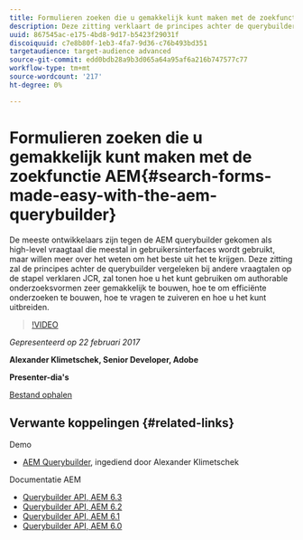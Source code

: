 ```yaml
---
title: Formulieren zoeken die u gemakkelijk kunt maken met de zoekfunctie AEM
description: Deze zitting verklaart de principes achter de querybuilder vergeleken bij andere vraagtalen op de stapel JCR. Hierin wordt getoond hoe u met deze functie gemakkelijk authorabele zoekformulieren kunt maken, hoe u efficiënte zoekopdrachten kunt maken, hoe u foutopsporing kunt toepassen en hoe u deze kunt uitbreiden.
uuid: 867545ac-e175-4bd8-9d17-b5423f29031f
discoiquuid: c7e8b80f-1eb3-4fa7-9d36-c76b493bd351
targetaudience: target-audience advanced
source-git-commit: edd0bdb28a9b3d065a64a95af6a216b747577c77
workflow-type: tm+mt
source-wordcount: '217'
ht-degree: 0%

---
```


# Formulieren zoeken die u gemakkelijk kunt maken met de zoekfunctie AEM{#search-forms-made-easy-with-the-aem-querybuilder}

De meeste ontwikkelaars zijn tegen de AEM querybuilder gekomen als high-level vraagtaal die meestal in gebruikersinterfaces wordt gebruikt, maar willen meer over het weten om het beste uit het te krijgen. Deze zitting zal de principes achter de querybuilder vergeleken bij andere vraagtalen op de stapel verklaren JCR, zal tonen hoe u het kunt gebruiken om authorable onderzoeksvormen zeer gemakkelijk te bouwen, hoe te om efficiënte onderzoeken te bouwen, hoe te vragen te zuiveren en hoe u het kunt uitbreiden.

>[!VIDEO](https://video.tv.adobe.com/v/19139/?quality=9)

*Gepresenteerd op 22 februari 2017*

**Alexander Klimetschek, Senior Developer, Adobe**

**Presenter-dia&#39;s**

[Bestand ophalen](assets/aem-gems-querybuilder-2017.pdf)

## Verwante koppelingen {#related-links}

Demo

* [AEM Querybuilder](https://www.youtube.com/watch?v=yR9mcp9_MtY&amp;list=PLHMjqSjX2bE7zaDKZ7KD-tuqVXooiKave), ingediend door Alexander Klimetschek

Documentatie AEM

* [Querybuilder API, AEM 6.3](https://docs.adobe.com/docs/en/aem/6-3/develop/search/querybuilder-api.html)
* [Querybuilder API, AEM 6.2](https://docs.adobe.com/docs/ko/aem/6-2/develop/search/querybuilder-api.html)
* [Querybuilder API, AEM 6.1](https://docs.adobe.com/docs/ko/aem/6-1/develop/search/querybuilder-api.html)
* [Querybuilder API, AEM 6.0](https://docs.adobe.com/docs/ko/aem/6-0/develop/search/querybuilder-api.html)

<!--
[Get back to the Overview](https://helpx.adobe.com/experience-manager/kt/eseminars/gems/aem-index.html)
-->
